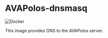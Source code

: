 # AVAPolos-dnsmasq

![Docker](https://github.com/razuos/AVAPolos-dnsmasq/workflows/Docker/badge.svg)

This image provides DNS to the AVAPolos server.
